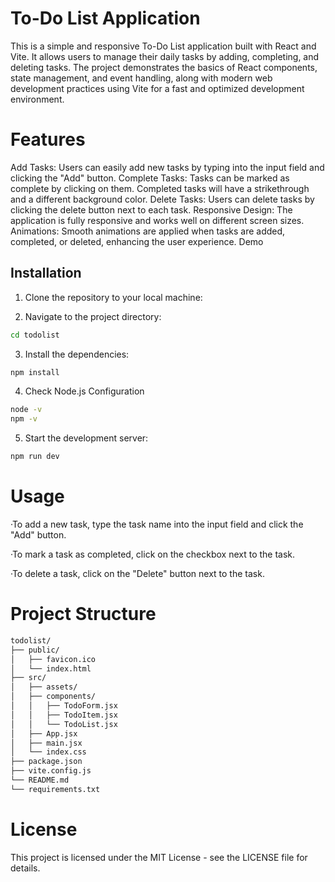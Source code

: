 # To-Do List Application

This is a simple and responsive To-Do List application built with React and Vite. It allows users to manage their daily tasks by adding, completing, and deleting tasks. The project demonstrates the basics of React components, state management, and event handling, along with modern web development practices using Vite for a fast and optimized development environment.

# Features

Add Tasks: Users can easily add new tasks by typing into the input field and clicking the "Add" button.
Complete Tasks: Tasks can be marked as complete by clicking on them. Completed tasks will have a strikethrough and a different background color.
Delete Tasks: Users can delete tasks by clicking the delete button next to each task.
Responsive Design: The application is fully responsive and works well on different screen sizes.
Animations: Smooth animations are applied when tasks are added, completed, or deleted, enhancing the user experience.
Demo

## Installation

1. Clone the repository to your local machine:

2. Navigate to the project directory:
```bash
cd todolist
```

3. Install the dependencies:
```bash
npm install
```

4. Check Node.js Configuration
```bash
node -v
npm -v
```

5. Start the development server:
```bash
npm run dev
```

# Usage


·To add a new task, type the task name into the input field and click the "Add" button.

·To mark a task as completed, click on the checkbox next to the task.

·To delete a task, click on the "Delete" button next to the task.



# Project Structure

```bash
todolist/
├── public/
│   ├── favicon.ico
│   └── index.html
├── src/
│   ├── assets/
│   ├── components/
│   │   ├── TodoForm.jsx
│   │   ├── TodoItem.jsx
│   │   └── TodoList.jsx
│   ├── App.jsx
│   ├── main.jsx
│   └── index.css
├── package.json
├── vite.config.js
└── README.md
└── requirements.txt

```
# License

This project is licensed under the MIT License - see the LICENSE file for details.